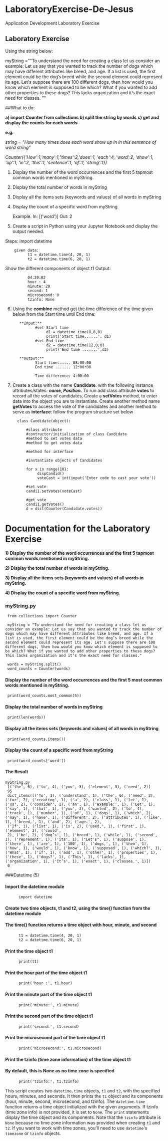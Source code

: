 # LaboratoryExercise-De-Jesus
Application Development Laboratory Exercise


## Laboratory Exercise
Using the string below:

myString =""To understand the need for creating a class let us consider an example: Let us
say that you wanted to track the number of dogs which may have different attributes like
breed, and age. If a list is used, the first element could be the dog’s breed while the second
element could represent its age. Let's suppose there are 100 different dogs, then how would
you know which element is supposed to be which? What if you wanted to add other 
properties to these dogs? This lacks organization and it’s the exact need for classes. ””

##What to do:

**a) import Counter from collections**
**b) split the string by words**
**c) get and display the counts for each words**

**e.g.**

*string = "How many times does each word show up in in this sentence of word string”*

*Counter({'How':1,'many':1,"times':2,'does':1, 'each':4, 'word':2, 'show':1, 'up':1, 'in':2, 'this':1, 
'sentence’:1, 'of':1, ‘string':1}]*

1) Display the number of the word occurrences and the first 5 tapmost common words mentioned
in myString.
2) Display the total number of words in myString
3) Display all the items sets (keywords and values) of all words in myString
4) Display the count of a specific word from myString

     Example. In: [('word')]
              Out: 2

5) Create a script in Python using your Jupyter Notebook and display the output needed.

Steps: import datetime

        given data:
              t1 = datetime.time(4, 20, 1)
              t2 = datetime.time(6, 20, 1)

Show the different components of object t1
          Output:
        
              04:20:02
              hour : 4
              minute: 20
              second: 1
              microsecond: 0
              tzinfo: None

6) Using the ***combine*** method get the time difference of the time given below from the
Start time until End time:

 

          **Input:**
                 #set Start time
                      d1 = datetime.time(8,0,0)
                      print('Start time......', d1)
                 #set End time
                      d2 = datetime.time(12,0,0)
                      print('End time .......',d2)
          
          **Output:**
                 Start time...... 08:00:00
                 End time ....... 12:00:00
                 
                 Time difference: 4:00:00

7) Create a class with the name **Candidate**. with the following instance attributes/states:
***name, Position.*** To run add class attribute **votes** to record all the votes of candidates,
Create a **setVotes** method, to enter data into the object you are to instantiate. Create
another method name **getVotes** to access the vote of the candidates and another
method to serve as **interface**: follow the program structure set below

         class Candidate(object):
     
             #class attribute
             #contructor/initialization of class Candidate
             #method to set votes data
             #method to get votes data
                   
             #method for interface
                        
             #instantiate objects of Candidates
                        
             for x in range(10}:
                  dispCandid()
                  voteCast = int(input('Enter code to cast your vote'))
          
             #set vote
             candi1.setVotes(voteCast)
          
             #get vote
             candi1.getVotes()
             d = dict(Counter(Candidate.votes))







# Documentation for the Laboratory Exercise

**1) Display the number of the word occurrences and the first 5 tapmost common words mentioned in myString.**

**2) Display the total number of words in myString.**

**3) Display all the items sets (keywords and values) of all words in myString.**

**4) Display the count of a specific word from myString.**


### myString.py
     from collections import Counter
     
     myString = "To understand the need for creating a class let us consider an example: Let us say that you wanted to track the number of dogs which may have different attributes like breed, and age. If a list is used, the first element could be the dog’s breed while the second element could represent its age. Let's suppose there are 100 different dogs, then how would you know which element is supposed to be which? What if you wanted to add other properties to these dogs? This lacks organization and it’s the exact need for classes."

     words = myString.split()
     word_counts = Counter(words)

#### Display the number of the word occurrences and the first 5 most common words mentioned in myString.
     print(word_counts.most_common(5))

#### Display the total number of words in myString
     print(len(words))

#### Display all the items sets (keywords and values) of all words in myString
     print(word_counts.items())

#### Display the count of a specific word from myString
     print(word_counts['word'])

#### The Result
    myString.py
     [('the', 6), ('to', 4), ('you', 3), ('element', 3), ('need', 2)]
     95
     dict_items([('To', 1), ('understand', 1), ('the', 6), ('need', 2), ('for', 2), ('creating', 1), ('a', 2), ('class', 1), ('let', 1), ('us', 2), ('consider', 1), ('an', 1), ('example:', 1), ('Let', 1), ('say', 1), ('that', 1), ('you', 3), ('wanted', 2), ('to', 4), ('track', 1), ('number', 1), ('of', 1), ('dogs', 1), ('which', 2), ('may', 1), ('have', 1), ('different', 2), ('attributes', 1), ('like', 1), ('breed,', 1), ('and', 2), ('age.', 2), 
     ('If', 1), ('list', 1), ('is', 2), ('used,', 1), ('first', 1), ('element', 3), ('could', 
     2), ('be', 2), ('dog’s', 1), ('breed', 1), ('while', 1), ('second', 1), ('represent', 1), ('its', 1), ("Let's", 1), ('suppose', 1), ('there', 1), ('are', 1), ('100', 1), ('dogs,', 1), ('then', 1), ('how', 1), ('would', 1), ('know', 1), ('supposed', 1), ('which?', 1), ('What', 1), ('if', 1), ('add', 1), ('other', 1), ('properties', 1), ('these', 1), ('dogs?', 1), ('This', 1), ('lacks', 1), ('organization', 1), ('it’s', 1), ('exact', 1), ('classes.', 1)])
     0


###Datetime (5)

#### Import the datetime module
          import datetime

#### Create two time objects, t1 and t2, using the time() function from the datetime module
#### The time() function returns a time object with hour, minute, and second
          t1 = datetime.time(4, 20, 1)
          t2 = datetime.time(6, 20, 1)

#### Print the time object t1
          print(t1)

#### Print the hour part of the time object t1
          print('hour :', t1.hour)

#### Print the minute part of the time object t1
          print('minute:', t1.minute)

#### Print the second part of the time object t1
          print('second:', t1.second)

#### Print the microsecond part of the time object t1
          print('microsecond:', t1.microsecond)

#### Print the tzinfo (time zone information) of the time object t1
#### By default, this is None as no time zone is specified
          print('tzinfo:', t1.tzinfo)


This script creates two `datetime.time` objects, `t1` and `t2`, with the specified hours, minutes, and seconds. It then prints the `t1` object and its components (hour, minute, second, microsecond, and tzinfo). The `datetime.time` function returns a time object initialized with the given arguments. If tzinfo (time zone info) is not provided, it is set to `None`. The `print` statements display the time object and its components. Note that the `tzinfo` attribute is `None` because no time zone information was provided when creating `t1` and `t2`. If you want to work with time zones, you'll need to use `datetime`'s `timezone` or `tzinfo` objects.
